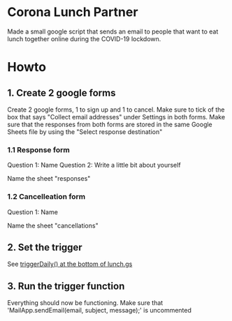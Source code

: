 # Corona Lunch Partner

Made a small google script that sends an email to people that want to eat lunch together online during the COVID-19 lockdown.

# Howto

## 1. Create 2 google forms
Create 2 google forms, 1 to sign up and 1 to cancel.
Make sure to tick of the box that says "Collect email addresses" under Settings in both forms.
Make sure that the responses from both forms are stored in the same Google Sheets file by using the "Select response destination"

### 1.1 Response form
Question 1: Name
Question 2: Write a little bit about yourself

Name the sheet "responses"

### 1.2 Cancelleation form
Question 1: Name

Name the sheet "cancellations"

## 2. Set the trigger
See [triggerDaily() at the bottom of lunch.gs](lunch.gs)

## 3. Run the trigger function
Everything should now be functioning.
Make sure that 'MailApp.sendEmail(email, subject, message);' is uncommented

